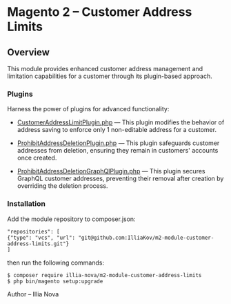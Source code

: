 # Magento 2 – Customer Address Limits

## Overview

This module provides enhanced customer address management and limitation capabilities for a customer through its plugin-based approach.

### Plugins
Harness the power of plugins for advanced functionality:
- [CustomerAddressLimitPlugin.php](Plugin%2FCustomerAddressLimitPlugin.php) — This plugin modifies the behavior of address saving to enforce only 1 non-editable address for a customer.


- [ProhibitAddressDeletionPlugin.php](Plugin%2FProhibitAddressDeletionPlugin.php) — This plugin safeguards customer addresses from deletion, ensuring they remain in customers' accounts once created.


- [ProhibitAddressDeletionGraphQlPlugin.php](Plugin%2FProhibitAddressDeletionGraphQlPlugin.php) — This plugin secures GraphQL customer addresses, preventing their removal after creation by overriding the deletion process.

### Installation

Add the module repository to composer.json:

```
"repositories": [
{"type": "vcs", "url": "git@github.com:IlliaKov/m2-module-customer-address-limits.git"}
]
```

then run the following commands:

```
$ composer require illia-nova/m2-module-customer-address-limits
$ php bin/magento setup:upgrade
```
Author – Illia Nova
